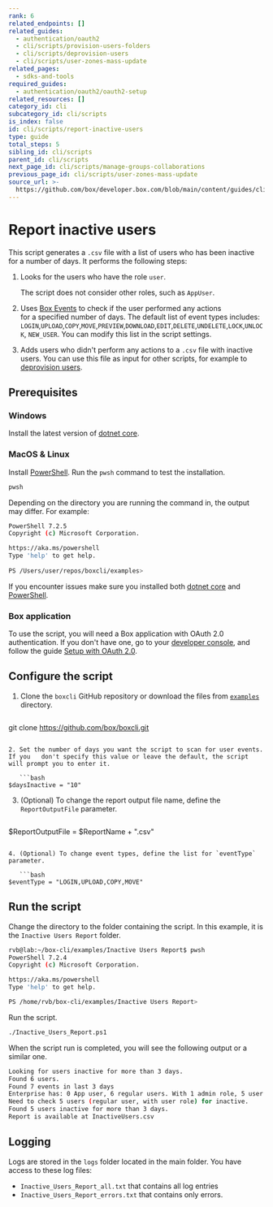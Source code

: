 ```yaml
---
rank: 6
related_endpoints: []
related_guides:
  - authentication/oauth2
  - cli/scripts/provision-users-folders
  - cli/scripts/deprovision-users
  - cli/scripts/user-zones-mass-update
related_pages:
  - sdks-and-tools
required_guides:
  - authentication/oauth2/oauth2-setup
related_resources: []
category_id: cli
subcategory_id: cli/scripts
is_index: false
id: cli/scripts/report-inactive-users
type: guide
total_steps: 5
sibling_id: cli/scripts
parent_id: cli/scripts
next_page_id: cli/scripts/manage-groups-collaborations
previous_page_id: cli/scripts/user-zones-mass-update
source_url: >-
  https://github.com/box/developer.box.com/blob/main/content/guides/cli/scripts/report-inactive-users.md
---
```

# Report inactive users

<!-- markdownlint-disable line-length -->

This script generates a `.csv` file with a list of users who has been inactive for a number of days. It performs the following steps:

1. Looks for the users who have the role `user`. 

   <message>

   The script does not consider other roles, such as `AppUser`.

   </message>

   
2. Uses [Box Events][boxevents] to check if the user performed any actions   
   for a specified number of days.
   The default list of event types includes: `LOGIN`,`UPLOAD`,`COPY`,`MOVE`,`PREVIEW`,`DOWNLOAD`,`EDIT`,`DELETE`,`UNDELETE`,`LOCK`,`UNLOCK`, `NEW_USER`. You can modify this list in the script settings.
3. Adds users who didn't perform any actions to a `.csv` file with
   inactive users. You can use this file as input for other scripts, for example to [deprovision users][deprovisionscript].

## Prerequisites

### Windows

Install the latest version of [dotnet core](https://dotnet.microsoft.com/download).

### MacOS & Linux

Install [PowerShell][pwsh]. Run the `pwsh` command to test the installation.

```bash
pwsh 
```

Depending on the directory you are
running the command in, the output may differ.
For example:

```bash
PowerShell 7.2.5
Copyright (c) Microsoft Corporation.

https://aka.ms/powershell
Type 'help' to get help.
  
PS /Users/user/repos/boxcli/examples> 
```

<message>

If you encounter issues make sure you installed both
[dotnet core](https://dotnet.microsoft.com/download) and
[PowerShell][pwsh].

</message>

### Box application

To use the script, you will need a Box application
with OAuth 2.0 authentication. If you don't have one,
go to your [developer console][console], and follow the guide
[Setup with OAuth 2.0][auth].

## Configure the script

1. Clone the `boxcli` GitHub repository 
   or download the files from [`examples`][examples] directory.

   ```bash
git clone https://github.com/box/boxcli.git
```

2. Set the number of days you want the script to scan for user events. If you   don't specify this value or leave the default, the script will prompt you to enter it.

   ```bash
$daysInactive = "10"
```

3. (Optional) To change the report output file name, define the
   `ReportOutputFile` parameter.

   ```bash
$ReportOutputFile = $ReportName + ".csv"
```

4. (Optional) To change event types, define the list for `eventType` parameter.

   ```bash
$eventType = "LOGIN,UPLOAD,COPY,MOVE"
```

## Run the script

Change the directory to the folder containing the script.
In this example, it is the `Inactive Users Report` folder.

```bash
rvb@lab:~/box-cli/examples/Inactive Users Report$ pwsh
PowerShell 7.2.4
Copyright (c) Microsoft Corporation.

https://aka.ms/powershell
Type 'help' to get help.

PS /home/rvb/box-cli/examples/Inactive Users Report>

```

Run the script.

```bash
./Inactive_Users_Report.ps1
```

When the script run is completed, you will see the following
output or a similar one.

```bash
Looking for users inactive for more than 3 days.
Found 6 users.
Found 7 events in last 3 days
Enterprise has: 0 App user, 6 regular users. With 1 admin role, 5 user roles.
Need to check 5 users (regular user, with user role) for inactive.
Found 5 users inactive for more than 3 days.
Report is available at InactiveUsers.csv
```

## Logging

Logs are stored in the `logs` folder located in the main folder.
You have access to these log files:

* `Inactive_Users_Report_all.txt` that contains all log entries
* `Inactive_Users_Report_errors.txt` that contains only errors.

<!-- markdownlint-enable line-length -->

[scripts]: https://github.com/box/boxcli/tree/main/examples
[pwsh]: https://docs.microsoft.com/en-us/powershell/scripting/install/installing-powershell?view=powershell-7.2
[quickstart]: g://cli/quick-start/create-oauth-app/
[boxevents]: https://developer.box.com/reference/resources/event/
[deprovisionscript]: g://cli/scripts/deprovision-users
[console]: https://app.box.com/developers/console
[auth]: g://authentication/oauth2/oauth2-setup
[examples]: https://github.com/box/boxcli/tree/main/examples/Inactive%20Users%20Report